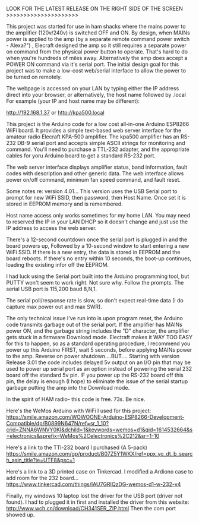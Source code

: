  LOOK FOR THE LATEST RELEASE ON THE RIGHT SIDE OF THE SCREEN >>>>>>>>>>>>>>>>>>>>> 


This project was started for use in ham shacks where the mains power to the amplifier (120v/240v) is switched OFF and ON. By design, when MAINs power is applied to the amp (by a separate remote command power switch - Alexa?") , Elecraft designed the amp so it still requires a separate power on command from the physical power button to operate. That's hard to do when you're hundreds of miles away. Alternatively the amp does accept a POWER ON command via it's serial port. The initial design goal for this project was  to make a low-cost web/serial interface to allow the power to be turned on remotely.

The webpage is accessed on your LAN by typing either the IP address direct into your browser, or alternatively, the host name followed by .local   
For example (your IP and host name may be different):

http://192.168.1.37
or 
http://kpa500.local 

This project is the Arduino code for a low cost all-in-one Arduino ESP8266 WiFi board. It provides a simple text-based web server interface for the amateur radio Elecraft KPA-500 amplifier. The kpa500  amplifier has an RS-232 DB-9 serial port and accepts simple ASCII strings for monitoring and command. You'll need to purchase a TTL-232 adapter, and the appropriate cables for yoru Arduino board to get a standard RS-232 port.

The web server interface displays amplifier status, band information, fault codes with description and other generic data. The web interface allows power on/off command, minimum fan speed command, and fault reset.

Some notes re: version 4.01...
This version uses the USB Serial port to prompt for new WiFi SSID, then password, then Host Name. Once set it is stored in EEPROM memory and is remembered.

Host name access only works sometimes for my home LAN. You may need to reserved the IP in your LAN DHCP so it doesn't change
and just use the IP address to access the web server.

There's a 12-second countdown once the serial port is plugged in and the board powers up, 
Followed by a  10-second window to start entering a new WiFi SSID. 
If there is a new entry, the data is stored in EEPROM and the board reboots.
If there's no entry within 10 seconds, the boot-up continues, loading the existing infor off the EEPROM.

I had luck using the Serial port built into the Arduino programming tool, but PUTTY won't seem to work right. Not sure why.
Follow the prompts. The serial USB port is 115,200 baud 8,N,1.

The serial poll/response rate is slow, so don't expect real-time data (I do capture max power out and max SWR).

The only technical issue I've run into is upon program reset, the Arduino code transmits garbage out of the serial port. If the amplifier has MAINs power ON, and the garbage string includes the "D" character, the amplifier gets stuck in a firmware Download mode. Electraft makes it WAY TOO EASY for this to happen, so as a standard operating procedure, I recommend you power up this Arduino FIRST, wait 5 seconds, before applying MAINs power to the amp. Reverse on power shutdown....BUT....
Starting with version Release 3.01 the code includes delayed 5v output on an I/O pin that may be used to power up serial port as an option instead of powering the serial 232 board off the standard 5v pin. IF you power up the RS-232 board off this pin, the delay is enough (I hope) to eliminate the issue of the serial startup garbage putting the amp into the Download mode. 

In the spirit of HAM radio- this code is free. 73s. Be nice.

Here's the WeMos Arduino with WiFi I used for this project:
https://smile.amazon.com/WOWOONE-Arduino-ESP8266-Development-Compatible/dp/B0899N647N/ref=sr_1_10?crid=ZNNA6WNVY0KI&dchild=1&keywords=wemos+d1&qid=1614532664&s=electronics&sprefix=WeMos%2Celectronics%2C212&sr=1-10

Here's a link to the TTl-232 board I purchased (A 5-pack) 
https://smile.amazon.com/gp/product/B07Z5Y1WKX/ref=ppx_yo_dt_b_search_asin_title?ie=UTF8&psc=1

Here's a link to a 3D printed case on Tinkercad. I modified a Ardiono case to add room for the 232 board... https://www.tinkercad.com/things/lAU7GRIQzDG-wemos-d1-w-232-v4

Finally, my windows 10 laptop lost the driver for the USB port (driver not found). I had to plugged it in first and installed the driver from this website:
http://www.wch.cn/download/CH341SER_ZIP.html
Then the com port showed up.

